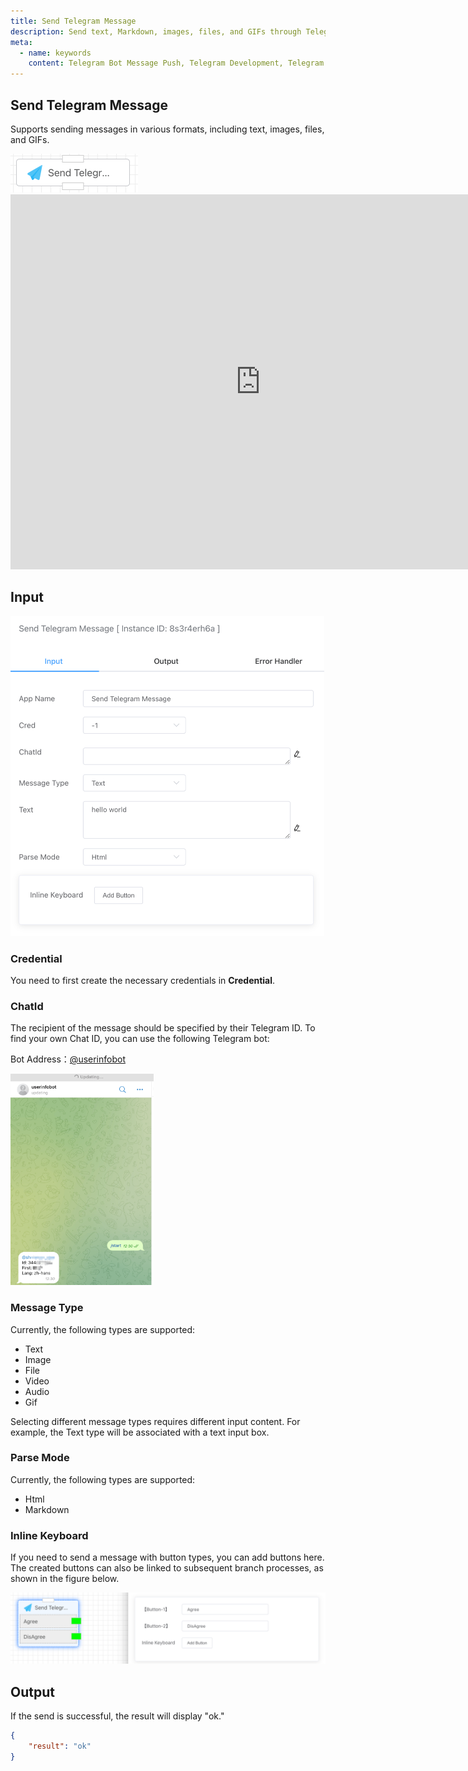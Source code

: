 ```yaml
---
title: Send Telegram Message
description: Send text, Markdown, images, files, and GIFs through Telegram bots.
meta:
  - name: keywords
    content: Telegram Bot Message Push, Telegram Development, Telegram Bot Notification, Telegram Bot Webhook, Telegram Bot API, Telegram Bot Development, Golang Telegram Bot, Python Telegram Bot, Low-code, AI Workflow, Process Engine
---
```


## Send Telegram Message

Supports sending messages in various formats, including text, images, files, and GIFs.

<img src="./img/send-telegram-msg-menu.png" alt="image-20241013162338558" style="zoom:50%;" />

<iframe 
    width="800" 
    height="600" 
    src="https://www.youtube.com/embed/nCGqKR3TJTs"  frameborder="0" 
    allow="accelerometer; autoplay; encrypted-media; gyroscope; picture-in-picture" 
    allowfullscreen>
</iframe>

## Input

<img src="./img/send-telegram-msg-input-parameter.png" alt="image-20241013162426835" style="zoom:50%;" />



### Credential

You need to first create the necessary credentials in **Credential**.



### ChatId

The recipient of the message should be specified by their Telegram ID. To find your own Chat ID, you can use the following Telegram bot:

Bot Address：[@userinfobot](https://telegram.me/userinfobot)

<img src="./zh/img/send-telegram-msg-get-chatid.png" alt="image-20240921100823129" style="zoom: 33%;" />



### Message Type

Currently, the following types are supported:

- Text
- Image
- File
- Video
- Audio
- Gif

Selecting different message types requires different input content. For example, the Text type will be associated with a text input box.



### Parse Mode

Currently, the following types are supported:

- Html
- Markdown



### Inline Keyboard

If you need to send a message with button types, you can add buttons here. The created buttons can also be linked to subsequent branch processes, as shown in the figure below.

<img src="./img/send-telegram-msg-inline-keyboard.png" alt="image-20241013162900166" style="zoom:50%;" />



## Output

If the send is successful, the result will display "ok."

```json
{
    "result": "ok"
}
```

